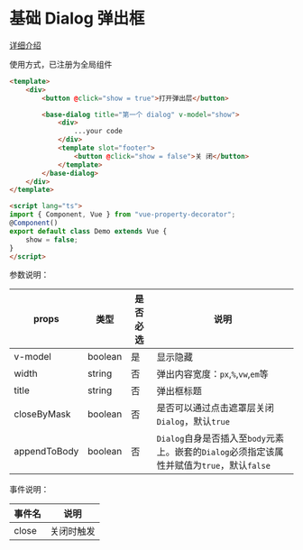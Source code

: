 # 基础 Dialog 弹出框

[详细介绍](https://juejin.cn/post/7054088327376404488)

使用方式，已注册为全局组件

```html
<template>
    <div>
        <button @click="show = true">打开弹出层</button>

        <base-dialog title="第一个 dialog" v-model="show">
            <div>
                ...your code
            </div>
            <template slot="footer">
                <button @click="show = false">关 闭</button>
            </template>
        </base-dialog>
    </div>
</template>

<script lang="ts">
import { Component, Vue } from "vue-property-decorator";
@Component()
export default class Demo extends Vue {
    show = false;
}
</script>
```

参数说明：

| props |  类型 | 是否必选 | 说明 |
| --- | --- | --- | --- | 
| v-model | boolean | 是 | 显示隐藏 |
| width | string | 否 | 弹出内容宽度：`px`,`%`,`vw`,`em`等 |
| title | string | 否 | 弹出框标题 |
| closeByMask | boolean | 否 | 是否可以通过点击遮罩层关闭`Dialog`，默认`true` |
| appendToBody | boolean | 否 | `Dialog`自身是否插入至`body`元素上。嵌套的`Dialog`必须指定该属性并赋值为`true`，默认`false` |

事件说明：

| 事件名 | 说明 |
| --- | --- |
| close | 关闭时触发 |

